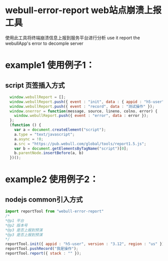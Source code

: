 # webull-error-report web站点崩溃上报工具

使用此工具将终端崩溃信息上报到服务平台进行分析
use it report the webullApp's error to decomple server

# example1  使用例子1：

## script 页签插入方式
```js    
  window.webullReport = [];
  window.webullReport.push({ event : "init", data : { appid : "h5-user", version : "3.12", region : "us" } }); 
  window.webullReport.push({ event : "record", data : "测试操作" });   
  window.onerror = function(message, source, lineno, colno, error) {  
    window.webullReport.push({ event : "error", data : error });  
  };  
  (function () {  
    var a = document.createElement("script");  
    a.type = "text/javascript";  
    a.async = !0;  
    a.src = "https://pub.webull.com/global/tools/report1.5.js";   
    var b = document.getElementsByTagName("script")[0];  
    b.parentNode.insertBefore(a, b)  
  })();  
```
# example2  使用例子2：
## nodejs  common引入方式
```js
import reportTool from "webull-error-report"   
/*  
*@p1 平台  
*@p2 版本号  
*@p3 是否上报到预演  
*@p3 是否上报到预演 
*/  
reportTool.init({ appid : "h5-user", version : "3.12", region : "us" });    
reportTool.pushRecord("我是操作");   
reportTool.report({ stack : "" });  
```